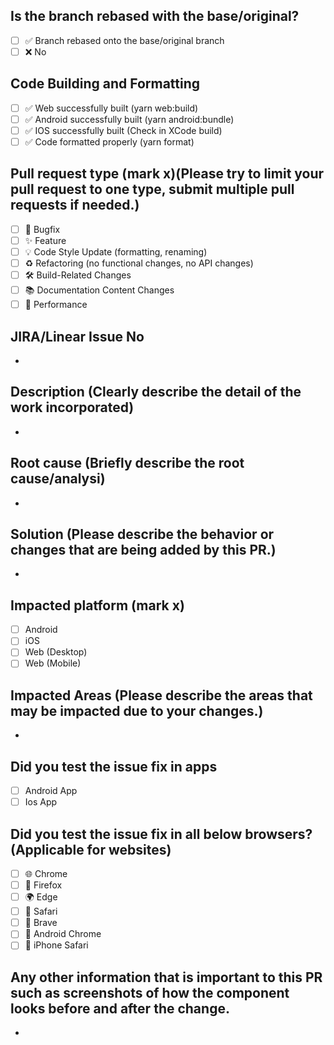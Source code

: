 ## Is the branch rebased with the base/original?

- [ ] ✅ Branch rebased onto the base/original branch
- [ ] ❌ No

## Code Building and Formatting

- [ ] ✅ Web successfully built (yarn web:build)
- [ ] ✅ Android successfully built (yarn android:bundle)
- [ ] ✅ IOS successfully built (Check in XCode build)
- [ ] ✅ Code formatted properly (yarn format)

## Pull request type (mark x)(Please try to limit your pull request to one type, submit multiple pull requests if needed.)

- [ ] 🐛 Bugfix
- [ ] ✨ Feature
- [ ] 💡 Code Style Update (formatting, renaming)
- [ ] ♻️ Refactoring (no functional changes, no API changes)
- [ ] 🛠️ Build-Related Changes
- [ ] 📚 Documentation Content Changes
- [ ] 🚀 Performance

## JIRA/Linear Issue No

-

## Description (Clearly describe the detail of the work incorporated)

-

## Root cause (Briefly describe the root cause/analysi)

-

## Solution (Please describe the behavior or changes that are being added by this PR.)

-

## Impacted platform (mark x)

- [ ] Android
- [ ] iOS
- [ ] Web (Desktop)
- [ ] Web (Mobile)

## Impacted Areas (Please describe the areas that may be impacted due to your changes.)

-

## Did you test the issue fix in apps

- [ ] Android App
- [ ] Ios App

## Did you test the issue fix in all below browsers? (Applicable for websites)

- [ ] 🌐 Chrome
- [ ] 🦊 Firefox
- [ ] 🌍 Edge
- [ ] 🍏 Safari
- [ ] 🦁 Brave
- [ ] 🤖 Android Chrome
- [ ] 📱 iPhone Safari

## Any other information that is important to this PR such as screenshots of how the component looks before and after the change.

-
